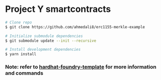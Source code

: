 # Project Y smartcontracts

```bash
# Clone repo
$ git clone https://github.com/ahmedali8/erc1155-merkle-example

# Initialize submodule dependencies
$ git submodule update --init --recursive

# Install development dependencies
$ yarn install
```

### Note: refer to [hardhat-foundry-template](https://github.com/ahmedali8/foundry-hardhat-template) for more information and commands

